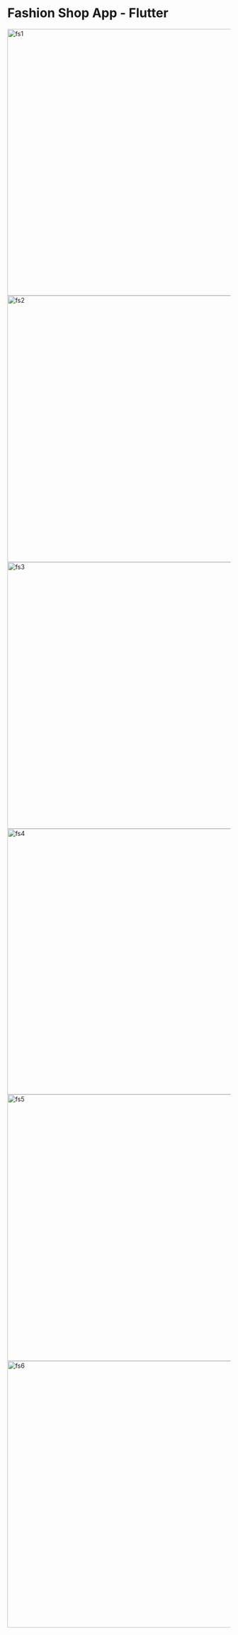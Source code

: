 # Fashion Shop App - Flutter

<img width="600" alt="fs1" src="https://user-images.githubusercontent.com/86506519/153209520-a51f8aa3-fb00-464b-890f-1608e014e663.png">
<img width="600" alt="fs2" src="https://user-images.githubusercontent.com/86506519/153209547-3767877a-5dd6-4fa9-8457-ebd4d82354ce.png">
<img width="600" alt="fs3" src="https://user-images.githubusercontent.com/86506519/153209554-37f3355c-c411-4ed7-a1df-623e12f5d5ca.png">
<img width="598" alt="fs4" src="https://user-images.githubusercontent.com/86506519/153209563-c3f40ac0-bb8d-4cbd-956f-eb4fa330a0b1.png">
<img width="600" alt="fs5" src="https://user-images.githubusercontent.com/86506519/153712067-26f67c2a-1cad-4183-b7d7-74645e63fd31.png">
<img width="600" alt="fs6" src="https://user-images.githubusercontent.com/86506519/153209579-8b387c70-37ff-41e0-afd8-4ca24e0410b7.png">
